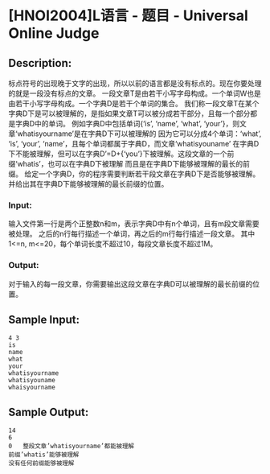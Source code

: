 # [HNOI2004]L语言 - 题目 - Universal Online Judge

## Description: 

标点符号的出现晚于文字的出现，所以以前的语言都是没有标点的。现在你要处理的就是一段没有标点的文章。 一段文章T是由若干小写字母构成。一个单词W也是由若干小写字母构成。一个字典D是若干个单词的集合。 我们称一段文章T在某个字典D下是可以被理解的，是指如果文章T可以被分成若干部分，且每一个部分都是字典D中的单词。 例如字典D中包括单词{‘is’, ‘name’, ‘what’, ‘your’}，则文章‘whatisyourname’是在字典D下可以被理解的 因为它可以分成4个单词：‘what’, ‘is’, ‘your’, ‘name’，且每个单词都属于字典D，而文章‘whatisyouname’ 在字典D下不能被理解，但可以在字典D’=D+{‘you’}下被理解。这段文章的一个前缀‘whatis’，也可以在字典D下被理解 而且是在字典D下能够被理解的最长的前缀。 给定一个字典D，你的程序需要判断若干段文章在字典D下是否能够被理解。 并给出其在字典D下能够被理解的最长前缀的位置。

### Input: 

输入文件第一行是两个正整数n和m，表示字典D中有n个单词，且有m段文章需要被处理。 之后的n行每行描述一个单词，再之后的m行每行描述一段文章。 其中1<=n, m<=20，每个单词长度不超过10，每段文章长度不超过1M。

### Output: 

对于输入的每一段文章，你需要输出这段文章在字典D可以被理解的最长前缀的位置。


## Sample Input: 
```
4 3
is
name
what
your
whatisyourname
whatisyouname
whaisyourname

```

## Sample Output: 
```
14
6
0	整段文章’whatisyourname’都能被理解
前缀’whatis’能够被理解
没有任何前缀能够被理解


```
